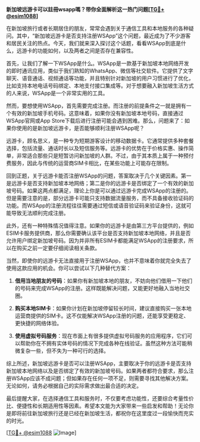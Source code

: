**新加坡远游卡可以註冊wsapp嗎？带你全面解析这一热门问题[[TG💪+ @esim1088](https://t.me/s/esim1088)]**

在新加坡旅行或者长期居住的朋友，常常会遇到关于通信工具和本地服务的各种疑问。其中，“新加坡远游卡是否支持注册WSApp”这个问题，最近成为了不少游客和居民关注的热点。今天，我们就来深入探讨这个话题，看看WSApp到底是什么，远游卡的功能如何，以及两者之间是否存在兼容性。

首先，让我们了解一下WSApp是什么。WSApp是一款基于新加坡本地网络开发的即时通讯应用，类似于我们熟知的WhatsApp、微信等社交软件。它提供了文字聊天、语音通话、视频通话等功能，并且特别针对新加坡的用户习惯进行了优化，比如支持本地电话号码绑定、本地支付接口集成等。对于想要融入新加坡生活方式的人来说，WSApp是一个非常实用的工具。

然而，要想使用WSApp，首先需要完成注册。而注册的前提条件之一就是拥有一个有效的新加坡手机号码。这意味着，如果你没有新加坡本地号码，直接通过WSApp官网或App Store下载后进行注册可能会遇到困难。那么，问题来了：如果你使用的是新加坡远游卡，是否能够顺利注册WSApp呢？

远游卡，顾名思义，是一种专为短期游客设计的移动数据卡。它通常提供多种套餐选择，包括流量、通话时长以及短信服务等。远游卡的优势在于价格实惠、操作简单，非常适合那些只是短暂访问新加坡的人群。不过，由于其本质上属于一种预付费服务，因此与传统的运营商SIM卡相比，在某些功能上可能存在限制。

回到正题，关于远游卡能否注册WSApp的问题，答案取决于几个关键因素。第一是远游卡是否支持新加坡本地网络；第二是你的远游卡是否绑定了一个有效的新加坡号码。如果这两点都满足，理论上你是可以通过远游卡完成WSApp的注册的。但是需要注意的是，部分远游卡可能只支持数据流量服务，而不具备接收验证码的功能。而WSApp的注册流程往往需要通过短信或语音验证码来验证身份，这就可能导致无法顺利完成注册。

此外，还有一种特殊情况值得注意。如果你的远游卡是由第三方平台提供的，例如ESIM卡服务提供商，那么你需要确认该平台是否支持新加坡本地网络，并且是否允许用户绑定新加坡号码。因为并非所有ESIM卡都能满足WSApp的注册要求，所以在购买之前一定要仔细阅读相关条款。

当然，即使你的远游卡无法直接用于注册WSApp，也并不意味着你就完全失去了使用这款应用的机会。你可以尝试以下几种替代方案：

1. **借用当地朋友的号码**：如果你有新加坡本地的朋友，不妨向他们借用一下他们的号码来完成WSApp的注册。这样既能解决问题，又能更好地融入当地社交圈。
   
2. **购买本地SIM卡**：如果你计划在新加坡停留较长时间，建议直接购买一张本地运营商提供的SIM卡。这不仅能解决WSApp注册的问题，还能享受更稳定、更快捷的网络体验。

3. **使用虚拟号码服务**：现在市面上有很多提供虚拟号码服务的应用程序，它们可以帮助你在不拥有实体号码的情况下完成各种在线验证。虽然这种方法可能稍微复杂一些，但不失为一种可行的选择。

综上所述，新加坡远游卡是否可以注册WSApp，主要取决于你的远游卡是否支持新加坡本地网络以及是否绑定了有效的新加坡号码。如果两者都符合要求，那么注册WSApp应该不成问题；但如果存在任何一项不足，则需要寻找其他解决方案。无论如何，请务必根据自己的实际需求做出最合适的决定。

最后提醒大家，在选择通信工具和服务时，不仅要考虑功能性，还要综合考量性价比、便捷性和长期适用性等因素。希望本文能为大家带来一些启发和帮助！无论你是即将前往新加坡旅行还是已经在新加坡生活，都祝你在这里度过一段愉快而充实的时光。

[[TG💪+ @esim1088](https://t.me/s/esim1088) ![Image](https://i.postimg.cc/4NQfJmqS/Snipaste-2025-05-13-00-14-12.png)]